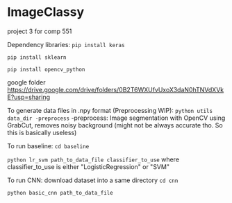 # ImageClassy
project 3 for comp 551 

Dependency libraries:
```pip install keras```

```pip install sklearn```

```pip install opencv_python```


google folder 
https://drive.google.com/drive/folders/0B2T6WXUfvUxoX3daN0hTNVdXVkE?usp=sharing

To generate data files in .npy format (Preprocessing WIP):
 ```python utils data_dir -preprocess```
-preprocess: Image segmentation with OpenCV using GrabCut, removes noisy background (might not be always accurate tho. So this is basically useless)

To run baseline:
```cd baseline```

```python lr_svm path_to_data_file classifier_to_use```
where classifier_to_use is either "LogisticRegression" or "SVM"

To run CNN: download dataset into a same directory
```cd cnn```

```python basic_cnn path_to_data_file```